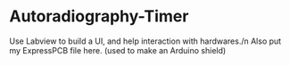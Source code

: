 # Autoradiography-Timer

Use Labview to build a UI, and help interaction with hardwares./n
Also put my ExpressPCB file here. (used to make an Arduino shield)
